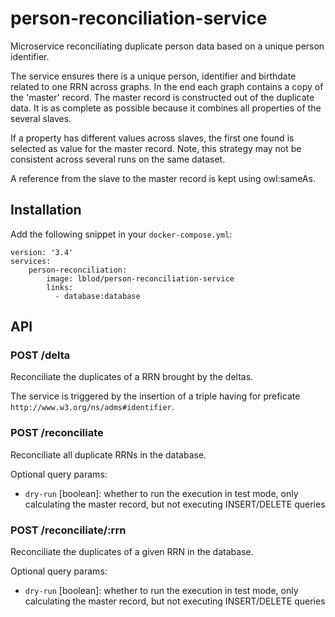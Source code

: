 # person-reconciliation-service

Microservice reconciliating duplicate person data based on a unique person identifier.

The service ensures there is a unique person, identifier and birthdate related to one RRN
across graphs. In the end each graph contains a copy of the 'master' record. The master record
is constructed out of the duplicate data. It is as complete as possible because it combines
all properties of the several slaves.

If a property has different values across slaves, the first one found is selected as value
for the master record. Note, this strategy may not be consistent across several runs on the same dataset.

A reference from the slave to the master record is kept using owl:sameAs.

## Installation

Add the following snippet in your `docker-compose.yml`:

```
version: '3.4'
services:
    person-reconciliation:
        image: lblod/person-reconciliation-service
        links:
          - database:database
```

## API

### POST /delta

Reconciliate the duplicates of a RRN brought by the deltas.

The service is triggered by the insertion of a triple having for preficate `http://www.w3.org/ns/adms#identifier`.

### POST /reconciliate

Reconciliate all duplicate RRNs in the database.

Optional query params:
* `dry-run` [boolean]: whether to run the execution in test mode, only calculating the master record, but not executing INSERT/DELETE queries


### POST /reconciliate/:rrn

Reconciliate the duplicates of a given RRN in the database.

Optional query params:
* `dry-run` [boolean]: whether to run the execution in test mode, only calculating the master record, but not executing INSERT/DELETE queries
